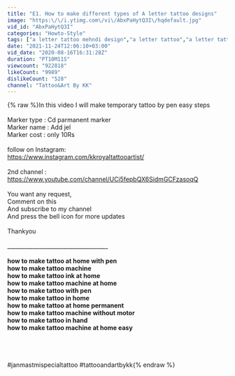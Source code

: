 ```yaml
---
title: "E1. How to make different types of A letter tattoo designs"
image: "https:\/\/i.ytimg.com\/vi\/AbxPaHytQ3I\/hqdefault.jpg"
vid_id: "AbxPaHytQ3I"
categories: "Howto-Style"
tags: ["a letter tattoo mehndi design","a letter tattoo","a letter tattoo on hand"]
date: "2021-11-24T12:06:10+03:00"
vid_date: "2020-08-16T16:31:28Z"
duration: "PT10M11S"
viewcount: "922818"
likeCount: "9989"
dislikeCount: "528"
channel: "Tattoo&Art By KK"
---
```

{% raw %}In this video I will make temporary tattoo by pen easy steps<br /><br />Marker type : Cd parmanent marker<br />Marker name : Add jel<br />Marker cost : only 10Rs<br /><br />follow on Instagram:<br /><a rel="nofollow" target="blank" href="https://www.instagram.com/kkroyaltattooartist/">https://www.instagram.com/kkroyaltattooartist/</a><br /><br />2nd channel : <a rel="nofollow" target="blank" href="https://www.youtube.com/channel/UCi5fepbQX6SidmGCFzasoqQ">https://www.youtube.com/channel/UCi5fepbQX6SidmGCFzasoqQ</a><br /><br />You want any request, <br />Comment on this<br />And subscribe to my channel<br />And press the bell icon for more updates<br /><br />Thankyou <br /><br />________________________________________________________________________<br /><br />how to make tattoo at home with pen<br />how to make tattoo machine<br />how to make tattoo ink at home<br />how to make tattoo machine at home<br />how to make tattoo with pen<br />how to make tattoo in home<br />how to make tattoo at home permanent<br />how to make tattoo machine without motor<br />how to make tattoo in hand<br />how to make tattoo machine at home easy<br /><br />____________________________________<br /><br /><br />#janmastmispecialtattoo #tattooandartbykk{% endraw %}
